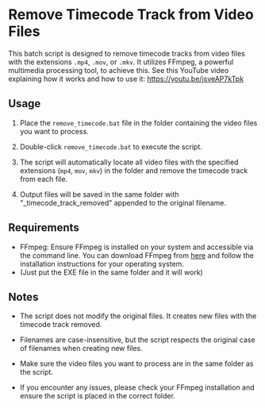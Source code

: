 # Remove Timecode Track from Video Files

This batch script is designed to remove timecode tracks from video files with the extensions `.mp4`, `.mov`, or `.mkv`. It utilizes FFmpeg, a powerful multimedia processing tool, to achieve this.
See this YouTube video explaining how it works and how to use it: https://youtu.be/jsveAP7kTpk

## Usage

1. Place the `remove_timecode.bat` file in the folder containing the video files you want to process.

2. Double-click `remove_timecode.bat` to execute the script.

3. The script will automatically locate all video files with the specified extensions (`mp4`, `mov`, `mkv`) in the folder and remove the timecode track from each file.

4. Output files will be saved in the same folder with "_timecode_track_removed" appended to the original filename.

## Requirements

- FFmpeg: Ensure FFmpeg is installed on your system and accessible via the command line. You can download FFmpeg from [here](https://ffmpeg.org/download.html) and follow the installation instructions for your operating system.
- (Just put the EXE file in the same folder and it will work)

## Notes

- The script does not modify the original files. It creates new files with the timecode track removed.

- Filenames are case-insensitive, but the script respects the original case of filenames when creating new files.

- Make sure the video files you want to process are in the same folder as the script.

- If you encounter any issues, please check your FFmpeg installation and ensure the script is placed in the correct folder.

